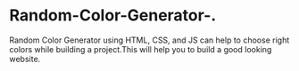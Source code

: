 # Random-Color-Generator-.
Random Color Generator using HTML, CSS, and JS can help to choose right colors while building a project.This will help you to build a good looking website.
